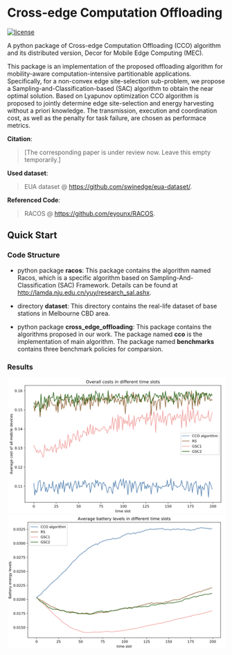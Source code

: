# Cross-edge Computation Offloading
[![license](https://img.shields.io/github/license/mashape/apistatus.svg?maxAge=2592000)](https://github.com/NarcissusHliangZhao/Cross-edge-Computation-Offloading/blob/master/LICENSE.txt)

A python package of Cross-edge Computation Offloading (CCO) algorithm and its distributed version, Decor for Mobile Edge Computing (MEC). 

This package is an implementation of the proposed offloading algorithm for mobility-aware computation-intensive partitionable applications. 
Specifically, for a non-convex edge site-selection sub-problem, we propose a Sampling-and-Classification-based (SAC) algorithm to obtain the 
near optimal solution. Based on Lyapunov optimization CCO algorithm is proposed to jointly determine edge site-selection and energy harvesting 
without a priori knowledge. The transmission, execution and coordination cost, as well as the penalty for task failure, are chosen as performace 
metrics. 

**Citation**:
> [The corresponding paper is under review now. Leave this empty temporarily.]

**Used dataset**:
> EUA dataset @ https://github.com/swinedge/eua-dataset/.

**Referenced Code**:
> RACOS @ https://github.com/eyounx/RACOS.


## Quick Start
### Code Structure
+ python package **racos**: 
This package contains the algorithm named Racos, which is a specific algorithm based on Sampling-And-Classification (SAC) Framework. Details can be 
found at http://lamda.nju.edu.cn/yuy/research_sal.ashx.

+ directory **dataset**:
This directory contains the real-life dataset of base stations in Melbourne CBD area.

+ python package **cross_edge_offloading**:
This package contains the algorithms proposed in our work. The package named **cco** is the implementation of main algorithm. The package named 
**benchmarks** contains three benchmark policies for comparsion.

### Results
![Simulation Results #1](./figures/cost.png)
![Simulation Results #2](./figures/battery.png)
